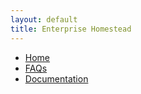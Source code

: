 ```yaml
---
layout: default
title: Enterprise Homestead
---
```

<ul class="nav">
    <li><a href="/">Home</a></li>
    <li><a href="/frequently-asked-questions">FAQs</a></li>
    <li><a href="/docs">Documentation</a></li>
</ul>